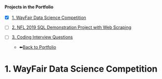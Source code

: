 #### Projects in the Portfolio
- [X] [1. WayFair Data Science Competition](https://github.com/Arcooo/Portfolio/tree/master/WayFair%20Data%20Science%20Competition)

- [ ] [2. NFL 2019 SQL Demonstration Project with Web Scraping](https://github.com/Arcooo/Portfolio/NFL%202019%20SQL%20Demonstration%20Project%20with%20Web%20Scraping)

- [ ] [3. Coding Interview Questions](https://github.com/Arcooo/Portfolio/Coding%20Interview%20Questions)
  - :arrow_left:[Back to Portfolio](https://github.com/Arcooo/Portfolio)



# 1. WayFair Data Science Competition










